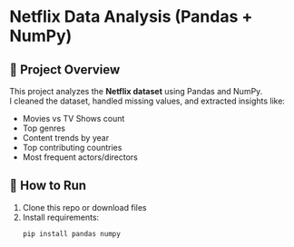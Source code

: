 # Netflix Data Analysis (Pandas + NumPy)

## 📌 Project Overview
This project analyzes the **Netflix dataset** using Pandas and NumPy.  
I cleaned the dataset, handled missing values, and extracted insights like:
- Movies vs TV Shows count
- Top genres
- Content trends by year
- Top contributing countries
- Most frequent actors/directors



## 🚀 How to Run
1. Clone this repo or download files  
2. Install requirements:
   ```bash
   pip install pandas numpy

